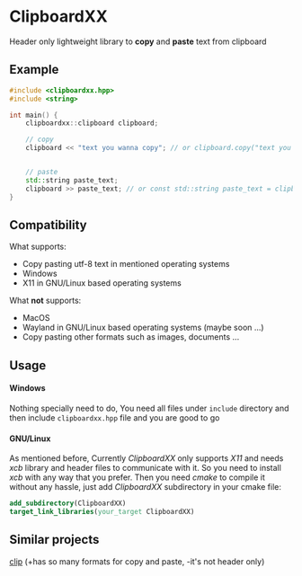 # ClipboardXX
Header only lightweight library to **copy** and **paste** text from clipboard

## Example
```C++
#include <clipboardxx.hpp>
#include <string>

int main() {
    clipboardxx::clipboard clipboard;

    // copy
    clipboard << "text you wanna copy"; // or clipboard.copy("text you wanna copy")


    // paste
    std::string paste_text;
    clipboard >> paste_text; // or const std::string paste_text = clipboard.paste()
}
```

## Compatibility
What supports:
- Copy pasting utf-8 text in mentioned operating systems
- Windows
- X11 in GNU/Linux based operating systems

What **not** supports:
- MacOS
- Wayland in GNU/Linux based operating systems (maybe soon ...)
- Copy pasting other formats such as images, documents ...

## Usage

#### Windows
Nothing specially need to do, You need all files under `include` directory and then include `clipboardxx.hpp` file and you are good to go 

#### GNU/Linux
As mentioned before, Currently *ClipboardXX* only supports *X11* and needs *xcb* library and header files to communicate with it. So you need to install *xcb* with any way that you prefer. Then you need *cmake* to compile it without any hassle, just add *ClipboardXX* subdirectory in your cmake file:
```cmake
add_subdirectory(ClipboardXX)
target_link_libraries(your_target ClipboardXX)
```

## Similar projects
[clip](https://github.com/dacap/clip) (+has so many formats for copy and paste, -it's not header only)
